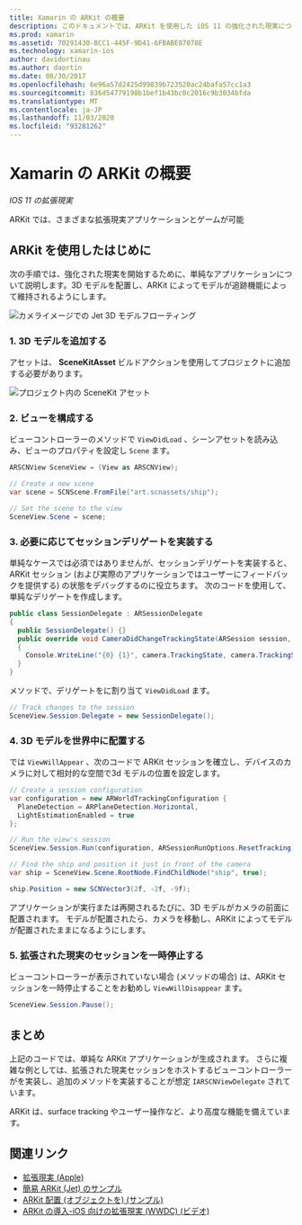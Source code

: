 ```yaml
---
title: Xamarin の ARKit の概要
description: このドキュメントでは、ARKit を使用した iOS 11 の強化された現実について説明します。 ここでは、3D モデルをアプリに追加する方法、ビューを構成する方法、セッションデリゲートを実装する方法、世界で3D モデルを配置する方法、および拡張された現実のセッションを一時停止する方法について説明します。
ms.prod: xamarin
ms.assetid: 70291430-BCC1-445F-9D41-6FBABE87078E
ms.technology: xamarin-ios
author: davidortinau
ms.author: daortin
ms.date: 08/30/2017
ms.openlocfilehash: 6e96a57d2425d99839b723520ac24bafa57cc1a3
ms.sourcegitcommit: 836d54779190b1bef1b43bc0c2016c9b3034bfda
ms.translationtype: MT
ms.contentlocale: ja-JP
ms.lasthandoff: 11/03/2020
ms.locfileid: "93281262"
---
```

# <a name="introduction-to-arkit-in-xamarinios"></a>Xamarin の ARKit の概要

_IOS 11 の拡張現実_

ARKit では、さまざまな拡張現実アプリケーションとゲームが可能

<a name="gettingstarted"></a>

## <a name="getting-started-with-arkit"></a>ARKit を使用したはじめに

次の手順では、強化された現実を開始するために、単純なアプリケーションについて説明します。3D モデルを配置し、ARKit によってモデルが追跡機能によって維持されるようにします。

![カメライメージでの Jet 3D モデルフローティング](images/jet-sml.png)

### <a name="1-add-a-3d-model"></a>1. 3D モデルを追加する

アセットは、 **SceneKitAsset** ビルドアクションを使用してプロジェクトに追加する必要があります。

![プロジェクト内の SceneKit アセット](images/scene-assets.png)

### <a name="2-configure-the-view"></a>2. ビューを構成する

ビューコントローラーのメソッドで `ViewDidLoad` 、シーンアセットを読み込み、ビューのプロパティを設定し `Scene` ます。

```csharp
ARSCNView SceneView = (View as ARSCNView);

// Create a new scene
var scene = SCNScene.FromFile("art.scnassets/ship");

// Set the scene to the view
SceneView.Scene = scene;
```

### <a name="3-optionally-implement-a-session-delegate"></a>3. 必要に応じてセッションデリゲートを実装する

単純なケースでは必須ではありませんが、セッションデリゲートを実装すると、ARKit セッション (および実際のアプリケーションではユーザーにフィードバックを提供する) の状態をデバッグするのに役立ちます。 次のコードを使用して、単純なデリゲートを作成します。

```csharp
public class SessionDelegate : ARSessionDelegate
{
  public SessionDelegate() {}
  public override void CameraDidChangeTrackingState(ARSession session, ARCamera camera)
  {
    Console.WriteLine("{0} {1}", camera.TrackingState, camera.TrackingStateReason);
  }
}
```

メソッドで、デリゲートをに割り当て `ViewDidLoad` ます。

```csharp
// Track changes to the session
SceneView.Session.Delegate = new SessionDelegate();
```

### <a name="4-position-the-3d-model-in-the-world"></a>4. 3D モデルを世界中に配置する

では `ViewWillAppear` 、次のコードで ARKit セッションを確立し、デバイスのカメラに対して相対的な空間で3d モデルの位置を設定します。

```csharp
// Create a session configuration
var configuration = new ARWorldTrackingConfiguration {
  PlaneDetection = ARPlaneDetection.Horizontal,
  LightEstimationEnabled = true
};

// Run the view's session
SceneView.Session.Run(configuration, ARSessionRunOptions.ResetTracking);

// Find the ship and position it just in front of the camera
var ship = SceneView.Scene.RootNode.FindChildNode("ship", true);

ship.Position = new SCNVector3(2f, -2f, -9f);
```

アプリケーションが実行または再開されるたびに、3D モデルがカメラの前面に配置されます。 モデルが配置されたら、カメラを移動し、ARKit によってモデルが配置されたままになるようにします。

### <a name="5-pause-the-augmented-reality-session"></a>5. 拡張された現実のセッションを一時停止する

ビューコントローラーが表示されていない場合 (メソッドの場合) は、ARKit セッションを一時停止することをお勧めし `ViewWillDisappear` ます。

```csharp
SceneView.Session.Pause();
```

## <a name="summary"></a>まとめ

上記のコードでは、単純な ARKit アプリケーションが生成されます。 さらに複雑な例としては、拡張された現実セッションをホストするビューコントローラーがを実装し、追加のメソッドを実装することが想定 `IARSCNViewDelegate` されています。

ARKit は、surface tracking やユーザー操作など、より高度な機能を備えています。

## <a name="related-links"></a>関連リンク

- [拡張現実 (Apple)](https://developer.apple.com/arkit/)
- [簡易 ARKit (Jet) のサンプル](/samples/xamarin/ios-samples/ios11-arkitsample)
- [ARKit 配置 (オブジェクトを) (サンプル)](/samples/xamarin/ios-samples/ios11-arkitplacingobjects)
- [ARKit の導入-iOS 向けの拡張現実 (WWDC) (ビデオ)](https://developer.apple.com/videos/play/wwdc2017/602/)
